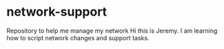 # network-support
Repository to help me manage my network
Hi this is Jeremy.  I am learning how to script network changes and support tasks.
